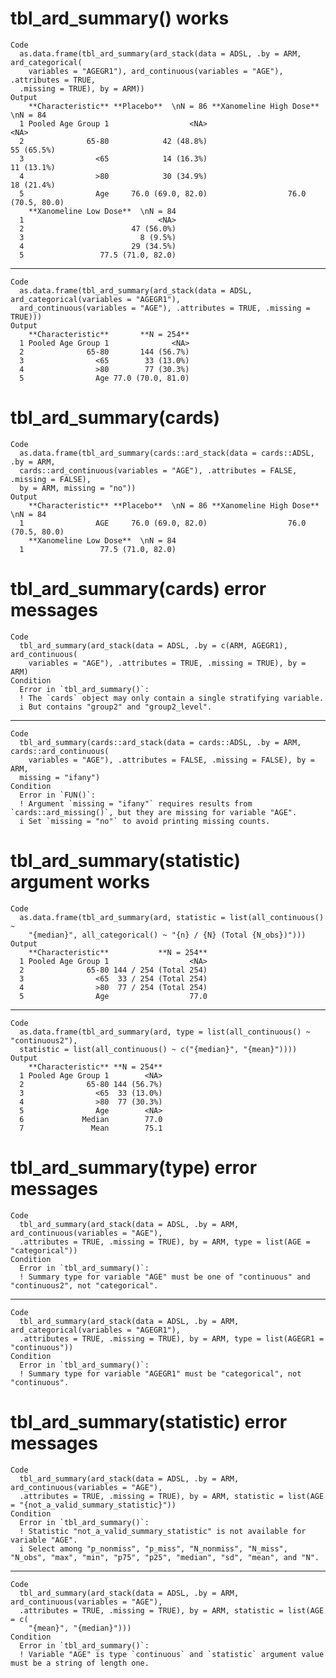 # tbl_ard_summary() works

    Code
      as.data.frame(tbl_ard_summary(ard_stack(data = ADSL, .by = ARM, ard_categorical(
        variables = "AGEGR1"), ard_continuous(variables = "AGE"), .attributes = TRUE,
      .missing = TRUE), by = ARM))
    Output
        **Characteristic** **Placebo**  \nN = 86 **Xanomeline High Dose**  \nN = 84
      1 Pooled Age Group 1                  <NA>                               <NA>
      2              65-80            42 (48.8%)                         55 (65.5%)
      3                <65            14 (16.3%)                         11 (13.1%)
      4                >80            30 (34.9%)                         18 (21.4%)
      5                Age     76.0 (69.0, 82.0)                  76.0 (70.5, 80.0)
        **Xanomeline Low Dose**  \nN = 84
      1                              <NA>
      2                        47 (56.0%)
      3                          8 (9.5%)
      4                        29 (34.5%)
      5                 77.5 (71.0, 82.0)

---

    Code
      as.data.frame(tbl_ard_summary(ard_stack(data = ADSL, ard_categorical(variables = "AGEGR1"),
      ard_continuous(variables = "AGE"), .attributes = TRUE, .missing = TRUE)))
    Output
        **Characteristic**       **N = 254**
      1 Pooled Age Group 1              <NA>
      2              65-80       144 (56.7%)
      3                <65        33 (13.0%)
      4                >80        77 (30.3%)
      5                Age 77.0 (70.0, 81.0)

# tbl_ard_summary(cards)

    Code
      as.data.frame(tbl_ard_summary(cards::ard_stack(data = cards::ADSL, .by = ARM,
      cards::ard_continuous(variables = "AGE"), .attributes = FALSE, .missing = FALSE),
      by = ARM, missing = "no"))
    Output
        **Characteristic** **Placebo**  \nN = 86 **Xanomeline High Dose**  \nN = 84
      1                AGE     76.0 (69.0, 82.0)                  76.0 (70.5, 80.0)
        **Xanomeline Low Dose**  \nN = 84
      1                 77.5 (71.0, 82.0)

# tbl_ard_summary(cards) error messages

    Code
      tbl_ard_summary(ard_stack(data = ADSL, .by = c(ARM, AGEGR1), ard_continuous(
        variables = "AGE"), .attributes = TRUE, .missing = TRUE), by = ARM)
    Condition
      Error in `tbl_ard_summary()`:
      ! The `cards` object may only contain a single stratifying variable.
      i But contains "group2" and "group2_level".

---

    Code
      tbl_ard_summary(cards::ard_stack(data = cards::ADSL, .by = ARM, cards::ard_continuous(
        variables = "AGE"), .attributes = FALSE, .missing = FALSE), by = ARM,
      missing = "ifany")
    Condition
      Error in `FUN()`:
      ! Argument `missing = "ifany"` requires results from `cards::ard_missing()`, but they are missing for variable "AGE".
      i Set `missing = "no"` to avoid printing missing counts.

# tbl_ard_summary(statistic) argument works

    Code
      as.data.frame(tbl_ard_summary(ard, statistic = list(all_continuous() ~
        "{median}", all_categorical() ~ "{n} / {N} (Total {N_obs})")))
    Output
        **Characteristic**           **N = 254**
      1 Pooled Age Group 1                  <NA>
      2              65-80 144 / 254 (Total 254)
      3                <65  33 / 254 (Total 254)
      4                >80  77 / 254 (Total 254)
      5                Age                  77.0

---

    Code
      as.data.frame(tbl_ard_summary(ard, type = list(all_continuous() ~ "continuous2"),
      statistic = list(all_continuous() ~ c("{median}", "{mean}"))))
    Output
        **Characteristic** **N = 254**
      1 Pooled Age Group 1        <NA>
      2              65-80 144 (56.7%)
      3                <65  33 (13.0%)
      4                >80  77 (30.3%)
      5                Age        <NA>
      6             Median        77.0
      7               Mean        75.1

# tbl_ard_summary(type) error messages

    Code
      tbl_ard_summary(ard_stack(data = ADSL, .by = ARM, ard_continuous(variables = "AGE"),
      .attributes = TRUE, .missing = TRUE), by = ARM, type = list(AGE = "categorical"))
    Condition
      Error in `tbl_ard_summary()`:
      ! Summary type for variable "AGE" must be one of "continuous" and "continuous2", not "categorical".

---

    Code
      tbl_ard_summary(ard_stack(data = ADSL, .by = ARM, ard_categorical(variables = "AGEGR1"),
      .attributes = TRUE, .missing = TRUE), by = ARM, type = list(AGEGR1 = "continuous"))
    Condition
      Error in `tbl_ard_summary()`:
      ! Summary type for variable "AGEGR1" must be "categorical", not "continuous".

# tbl_ard_summary(statistic) error messages

    Code
      tbl_ard_summary(ard_stack(data = ADSL, .by = ARM, ard_continuous(variables = "AGE"),
      .attributes = TRUE, .missing = TRUE), by = ARM, statistic = list(AGE = "{not_a_valid_summary_statistic}"))
    Condition
      Error in `tbl_ard_summary()`:
      ! Statistic "not_a_valid_summary_statistic" is not available for variable "AGE".
      i Select among "p_nonmiss", "p_miss", "N_nonmiss", "N_miss", "N_obs", "max", "min", "p75", "p25", "median", "sd", "mean", and "N".

---

    Code
      tbl_ard_summary(ard_stack(data = ADSL, .by = ARM, ard_continuous(variables = "AGE"),
      .attributes = TRUE, .missing = TRUE), by = ARM, statistic = list(AGE = c(
        "{mean}", "{median}")))
    Condition
      Error in `tbl_ard_summary()`:
      ! Variable "AGE" is type `continuous` and `statistic` argument value must be a string of length one.

